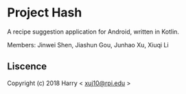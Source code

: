 # Project Hash

A recipe suggestion application for Android, written in Kotlin.


Members: Jinwei Shen, Jiashun Gou, Junhao Xu, Xiuqi Li


## Liscence
Copyright (c) 2018 Harry &lt; [xuj10@rpi.edu](xuj10@rpi.edu) &gt;

